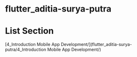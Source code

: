 # flutter_aditia-surya-putra
# List Section
[4_Introduction Mobile App Development/](flutter_aditia-surya-putra/4_Introduction Mobile App Development/)
